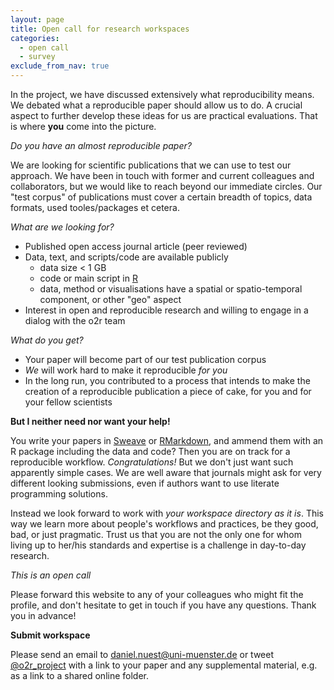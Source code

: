 ```yaml
---
layout: page
title: Open call for research workspaces
categories:
  - open call
  - survey
exclude_from_nav: true
---
```


In the project, we have discussed extensively what reproducibility means. We debated what a reproducible paper should allow us to do. A crucial aspect to further develop these ideas for us are practical evaluations. That is where **you** come into the picture.

_Do you have an almost reproducible paper?_

We are looking for scientific publications that we can use to test our approach. We have been in touch with former and current colleagues and collaborators, but we would like to reach beyond our immediate circles. Our "test corpus" of publications must cover a certain breadth of topics, data formats, used tooles/packages et cetera.

*What are we looking for?*

- Published open access journal article (peer reviewed)
- Data, text, and scripts/code are available publicly
  - data size < 1 GB
  - code or main script in [R](http://www.r-project.org/)
  - data, method or visualisations have a spatial or spatio-temporal component, or other "geo" aspect
- Interest in open and reproducible research and willing to engage in a dialog with the o2r team

*What do you get?*

- Your paper will become part of our test publication corpus
- _We_ will work hard to make it reproducible _for you_
- In the long run, you contributed to a process that intends to make the creation of a reproducible publication a piece of cake, for you and for your fellow scientists

**But I neither need nor want your help!**

You write your papers in [Sweave](https://www.statistik.lmu.de/~leisch/Sweave/) or [RMarkdown](http://rmarkdown.rstudio.com/), and ammend them with an R package including the data and code? Then you are on track for a reproducible workflow. _Congratulations!_ But we don't just want such apparently simple cases. We are well aware that journals might ask for very different looking submissions, even if authors want to use literate programming solutions.

Instead we look forward to work with _your workspace directory as it is_. This way we learn more about people's workflows and practices, be they good, bad, or just pragmatic. Trust us that you are not the only one for whom living up to her/his standards and expertise is a challenge in day-to-day research.

*This is an open call*

Please forward this website to any of your colleagues who might fit the profile, and don't hesitate to get in touch if you have any questions. Thank you in advance!

**Submit workspace**

Please send an email to <a href="mailto:daniel.nuest@uni-muenster.de" title="submission email address">daniel.nuest@uni-muenster.de</a> or tweet <a href="https://twitter.com/o2r_project" title="o2r on Twitter">@o2r_project</a> with a link to your paper and any supplemental material, e.g. as a link to a shared online folder.
